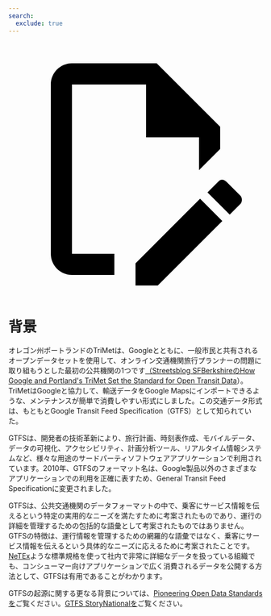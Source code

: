 ```yaml
---
search:
  exclude: true
---
```

<a class="pencil-link" href="https://github.com/MobilityData/gtfs.org/edit/main/docs/background.md" title="Edit this page" target="_blank">
    <svg class="pencil" xmlns="http://www.w3.org/2000/svg" viewBox="0 0 24 24"><path d="M10 20H6V4h7v5h5v3.1l2-2V8l-6-6H6c-1.1 0-2 .9-2 2v16c0 1.1.9 2 2 2h4v-2m10.2-7c.1 0 .3.1.4.2l1.3 1.3c.2.2.2.6 0 .8l-1 1-2.1-2.1 1-1c.1-.1.2-.2.4-.2m0 3.9L14.1 23H12v-2.1l6.1-6.1 2.1 2.1Z"/></svg>
  </a>

# 背景

オレゴン州ポートランドのTriMetは、Googleとともに、一般市民と共有されるオープンデータセットを使用して、オンライン交通機関旅行プランナーの問題に取り組もうとした最初の公共機関の1つです[（Streetsblog SFBerkshireのHow Google and Portland's TriMet Set the Standard for Open Transit Data](https://sf.streetsblog.org/2010/01/05/how-google-and-portlands-trimet-set-the-standard-for-open-transit-data/)）。TriMetはGoogleと協力して、輸送データをGoogle Mapsにインポートできるような、メンテナンスが簡単で消費しやすい形式にしました。この交通データ形式は、もともとGoogle Transit Feed Specification（GTFS）として知られていた。

GTFSは、開発者の技術革新により、旅行計画、時刻表作成、モバイルデータ、データの可視化、アクセシビリティ、計画分析ツール、リアルタイム情報システムなど、様々な用途のサードパーティソフトウェアアプリケーションで利用されています。2010年、GTFSのフォーマット名は、Google製品以外のさまざまなアプリケーションでの利用を正確に表すため、General Transit Feed Specificationに変更されました。

GTFSは、公共交通機関のデータフォーマットの中で、乗客にサービス情報を伝えるという特定の実用的なニーズを満たすために考案されたものであり、運行の詳細を管理するための包括的な語彙として考案されたものではありません。GTFSの特徴は、運行情報を管理するための網羅的な語彙ではなく、乗客にサービス情報を伝えるという具体的なニーズに応えるために考案されたことです。[NeTEx](https://netex-cen.eu/)ような標準規格を使って社内で非常に詳細なデータを扱っている組織でも、コンシューマー向けアプリケーションで広く消費されるデータを公開する方法として、GTFSは有用であることがわかります。

GTFSの起源に関する更なる背景については、[Pioneering Open Data Standardsを](https://beyondtransparency.org/chapters/part-2/pioneering-open-data-standards-the-gtfs-story/)ご覧ください。[GTFS StoryNationalを](https://beyondtransparency.org/chapters/part-2/pioneering-open-data-standards-the-gtfs-story/)ご覧ください。

